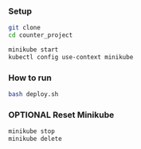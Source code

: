 ### Setup

```bash
git clone 
cd counter_project
```

```bash
minikube start
kubectl config use-context minikube
```

### How to run

```bash
bash deploy.sh
```

### OPTIONAL Reset Minikube

```bash
minikube stop
minikube delete
```